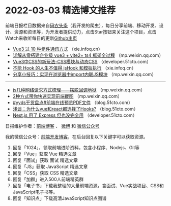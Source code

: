 # 2022-03-03 精选博文推荐

前端日报栏目数据来自[码农头条](http://hao.caibaojian.com.cn/)（我开发的爬虫），每日分享前端、移动开发、设计、资源和资讯等，为开发者提供动力，点击Star按钮来关注这个项目，点击Watch来收听每日的更新[Github主页](https://github.com/kujian/frontendDaily)
* [Vue3 过 10 种组件通讯方式](https://xie.infoq.cn/article/34871565a5356b0e58bc49d6c) （xie.infoq.cn）
* [详解从零搭建企业级 vue3 + vite2+ ts4 框架全过程](https://mp.weixin.qq.com/s?__biz=Mzg5ODA5NTM1Mw==&mid=2247498110&idx=1&sn=c663607f356d5575d795439531201dd6) （mp.weixin.qq.com）
* [Vue3中CSS的新玩法-CSS模块与动态CSS](https://developer.51cto.com/article/702964.html) （developer.51cto.com）
* [不能 Hook 的人生不值得 jsHook 和模拟执行](https://xie.infoq.cn/article/22fa5de40b674ec8daa7a195e) （xie.infoq.cn）
* [分享小技巧：实现在浏览器中import内联JS模块](https://mp.weixin.qq.com/s?__biz=Mzg2ODQ1OTExOA==&mid=2247496539&idx=1&sn=b0972823804fb179c094d1f95ab13d3f) （mp.weixin.qq.com）

***
* [js几种网络请求方式梳理——摆脱回调地狱](https://mp.weixin.qq.com/s?__biz=MzIxMDg0NTgwNA==&mid=2247490214&idx=1&sn=6cec7c6c243abc277c933f60b56340f6) （mp.weixin.qq.com）
* [2种方式带你快速实现前端截图](https://mp.weixin.qq.com/s?__biz=MzI2NDU4OTExOQ==&mid=2247534444&idx=1&sn=5f169e48e7ae8e6b07ea2d1f5070b900) （mp.weixin.qq.com）
* [#yyds干货盘点#前端在线预览PDF文件](https://blog.51cto.com/u_12880763/5064188) （blog.51cto.com）
* [浅谈：为什么vue和react都选择了Hooks?](https://blog.51cto.com/u_15524602/5061645) （blog.51cto.com）
* [Nest.js 用了 Express 但也没完全用](https://developer.51cto.com/article/702980.html) （developer.51cto.com）

日报维护作者：[前端博客](http://caibaojian.com.cn/) 、 [微博](http://weibo.com/kujian) 和 [微信公众号](https://open.weixin.qq.com/qr/code?username=caibaojian_com)

我的微信公众号：[前端开发博客](https://open.weixin.qq.com/qr/code?username=caibaojian_com)，在后台回复以下关键字可以获取资源。

1. 回复「1024」，领取前端进阶资料，包含小程序、Nodejs、Git等
2. 回复「Vue」获取 Vue 精选文章
3. 回复「面试」获取 面试 精选文章
4. 回复「JS」获取 JavaScript 精选文章
5. 回复「CSS」获取 CSS 精选文章
6. 回复「加群」进入500人前端精英群
7. 回复「电子书」下载我整理的大量前端资源，含面试、Vue实战项目、CSS和JavaScript电子书等。
8. 回复「知识点」下载高清JavaScript知识点图谱